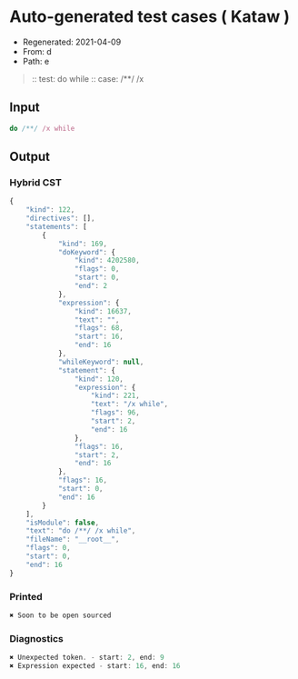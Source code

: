 # Auto-generated test cases ( Kataw )
- Regenerated: 2021-04-09
- From: d
- Path: e
> :: test: do while
> :: case: /**/ /x
## Input

`````js
do /**/ /x while
`````

## Output

### Hybrid CST

```javascript
{
    "kind": 122,
    "directives": [],
    "statements": [
        {
            "kind": 169,
            "doKeyword": {
                "kind": 4202580,
                "flags": 0,
                "start": 0,
                "end": 2
            },
            "expression": {
                "kind": 16637,
                "text": "",
                "flags": 68,
                "start": 16,
                "end": 16
            },
            "whileKeyword": null,
            "statement": {
                "kind": 120,
                "expression": {
                    "kind": 221,
                    "text": "/x while",
                    "flags": 96,
                    "start": 2,
                    "end": 16
                },
                "flags": 16,
                "start": 2,
                "end": 16
            },
            "flags": 16,
            "start": 0,
            "end": 16
        }
    ],
    "isModule": false,
    "text": "do /**/ /x while",
    "fileName": "__root__",
    "flags": 0,
    "start": 0,
    "end": 16
}
```

### Printed

```javascript
✖ Soon to be open sourced
```

### Diagnostics

```javascript
✖ Unexpected token. - start: 2, end: 9
✖ Expression expected - start: 16, end: 16

```

